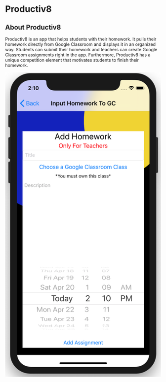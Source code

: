 # Productiv8

## About Productiv8

Productiv8 is an app that helps students with their homework. It pulls their homework directly from Google Classroom and displays it in an organized way. Students can submit their homework and teachers can create Google Classroom assignments right in the app. Furthermore, Productiv8 has a unique competition element that motivates students to finish their homework. 

![Add Homework](https://github.com/RosalieWessels/Productiv8/blob/master/Screenshots/AddHw_Screen.png)
